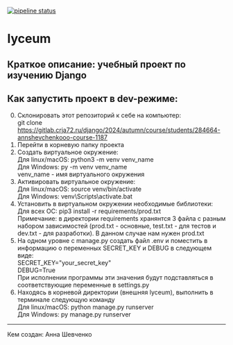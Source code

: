 [![pipeline status](https://gitlab.crja72.ru/django/2024/autumn/course/students/284664-annshevchenkooo-course-1187/badges/master/pipeline.svg)](https://gitlab.crja72.ru/django/2024/autumn/course/students/284664-annshevchenkooo-course-1187/-/commits/master)
# lyceum  
Краткое описание: учебный проект по изучению Django  
---
## Как запустить проект в dev-режиме:  
0. Склонировать этот репозиторий к себе на компьютер:  
git clone https://gitlab.crja72.ru/django/2024/autumn/course/students/284664-annshevchenkooo-course-1187  
1. Перейти в корневую папку проекта  
2. Создать виртуальное окружение:  
Для linux/macOS: python3 -m venv venv_name  
Для Windows: py -m venv venv_name  
venv_name - имя виртуального окружения  
3. Активировать виртуальное окружение:  
Для linux/macOS: source venv/bin/activate  
Для Windows: venv\Scripts\activate.bat  
4. Установить в виртуальном окружении необходимые библиотеки:  
Для всех ОС: pip3 install -r requirements/prod.txt  
Примечание: в директории requirements хранянтся 3 файла с разным набором зависимостей (prod.txt - основные, test.txt - для тестов и dev.txt - для разработки). В данном случае нам нужен prod.txt   
5. На одном уровне с manage.py создать файл .env и поместить в информацию о переменных SECRET_KEY и DEBUG в следующем виде:  
SECRET_KEY="your_secret_key"  
DEBUG=True  
При исполнении программы эти значения будут подставляться в соответствующие переменные в settings.py  
6. Находясь в корневой директории (внешняя lyceum), выполнить в терминале следующую команду  
Для linux/macOS: python manage.py runserver  
Для Windows: py manage.py runserver  
---
Кем создан: Анна Шевченко 
